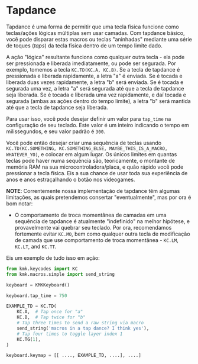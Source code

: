 # Tapdance

Tapdance é uma forma de permitir que uma tecla física funcione como teclas/ações
lógicas múltiplas sem usar camadas. Com tapdance básico, você pode disparar
estas macros ou teclas "aninhadas" mediante uma série de toques (*taps*) da
tecla física dentro de um tempo limite dado.

A ação "lógica" resultante funciona como qualquer outra tecla - ela pode ser
pressionada e liberada imediatamente, ou pode ser segurada. Por exemplo, tomemos
a tecla `KC.TD(KC.A, KC.B)`. Se a tecla de tapdance é pressionada e liberada
rapidamente, a letra "a" é enviada. Se é tocada e liberada duas vezes
rapidamente, a letra "b" será enviada. Se é tocada e segurada uma vez, a letra
"a" será segurada até que a tecla de tapdance seja liberada. Se é tocada e
liberada uma vez rapidamente, e daí tocada e segurada (ambas as ações dentro do
tempo limite), a letra "b" será mantida até que a tecla de tapdance seja
liberada.

Para usar isso, você pode desejar definir um valor para `tap_time` na
configuração de seu teclado. Este valor é um inteiro indicando o tempo em
milissegundos, e seu valor padrão é  `300`.

Você pode então desejar criar uma sequência de teclas usando
`KC.TD(KC.SOMETHING, KC.SOMETHING_ELSE, MAYBE_THIS_IS_A_MACRO, WHATEVER_YO)`, e
colocar em algum lugar. Os únicos limites em quantas teclas pode haver numa
sequência são, teoricamente, o montante de memória RAM na sua
microcontroladora/placa, e quão rápido você pode pressionar a tecla física. Eis
a sua chance de usar toda sua experiência de anos e anos estraçalhando o botão
nos videogames.

**NOTE**: Correntemente nossa implementação de tapdance têm algumas limitações,
as quais pretendemos consertar "eventualmente", mas por ora é bom notar:

- O comportamento de troca momentânea de camadas em uma sequência de tapdance é
  atualmente "indefinido" na melhor hipótese, e provavelmente vai quebrar seu
  teclado. Por ora, recomendamos fortemente evitar `KC.MO`, bem como qualquer
  outra tecla de modificação de camada que use comportamento de troca
  momentânea - `KC.LM`, `KC.LT`, and `KC.TT`.

Eis um exemplo de tudo isso em ação:

```python
from kmk.keycodes import KC
from kmk.macros.simple import send_string

keyboard = KMKKeyboard()

keyboard.tap_time = 750

EXAMPLE_TD = KC.TD(
    KC.A,  # Tap once for "a"
    KC.B,  # Tap twice for "b"
    # Tap three times to send a raw string via macro
    send_string('macros in a tap dance? I think yes'),
    # Tap four times to toggle layer index 1
    KC.TG(1),
)

keyboard.keymap = [[ ...., EXAMPLE_TD, ....], ....]
```

